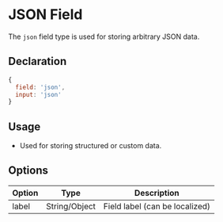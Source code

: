 # JSON Field

The `json` field type is used for storing arbitrary JSON data.

## Declaration
```js
{
  field: 'json',
  input: 'json'
}
```

## Usage
- Used for storing structured or custom data.

## Options
| Option      | Type    | Description                                 |
|-------------|---------|---------------------------------------------|
| label       | String/Object | Field label (can be localized)         |
